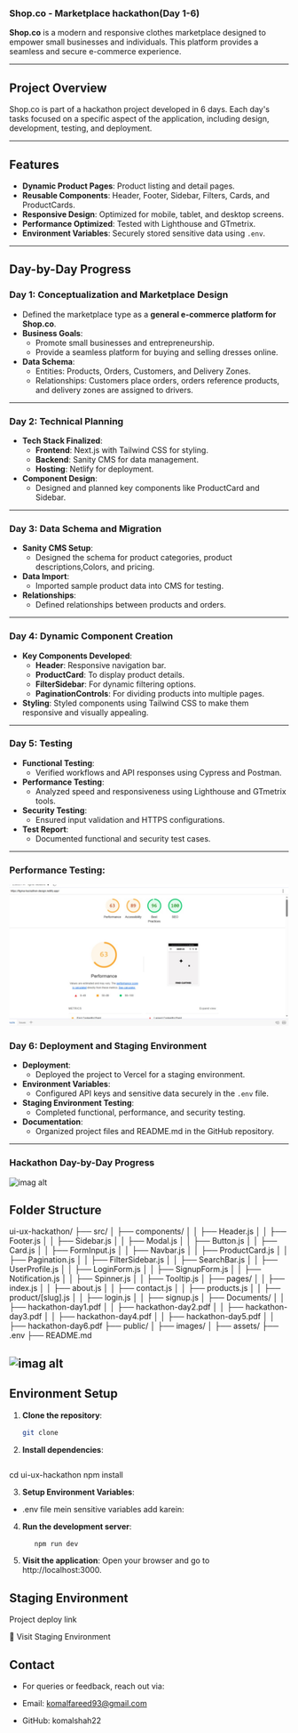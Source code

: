 ### **Shop.co - Marketplace hackathon(Day 1-6)** 

**Shop.co** is a modern and responsive clothes marketplace designed to empower small businesses and individuals. This platform provides a seamless and secure e-commerce experience.

---

## **Project Overview**

Shop.co is part of a hackathon project developed in 6 days. Each day's tasks focused on a specific aspect of the application, including design, development, testing, and deployment.

---

## **Features**
- **Dynamic Product Pages**: Product listing and detail pages.
- **Reusable Components**: Header, Footer, Sidebar, Filters, Cards, and ProductCards.
- **Responsive Design**: Optimized for mobile, tablet, and desktop screens.
- **Performance Optimized**: Tested with Lighthouse and GTmetrix.
- **Environment Variables**: Securely stored sensitive data using `.env`.

---

## **Day-by-Day Progress**

### **Day 1: Conceptualization and Marketplace Design**
- Defined the marketplace type as a **general e-commerce platform for Shop.co**.
- **Business Goals**:
  - Promote small businesses and entrepreneurship.
  - Provide a seamless platform for buying and selling dresses online.
- **Data Schema**:
  - Entities: Products, Orders, Customers, and Delivery Zones.
  - Relationships: Customers place orders, orders reference products, and delivery zones are assigned to drivers.

---

### **Day 2: Technical Planning**
- **Tech Stack Finalized**:
  - **Frontend**: Next.js with Tailwind CSS for styling.
  - **Backend**: Sanity CMS for data management.
  - **Hosting**: Netlify for deployment.
- **Component Design**:
  - Designed and planned key components like ProductCard and Sidebar.

---

### **Day 3: Data Schema and Migration**
- **Sanity CMS Setup**:
  - Designed the schema for product categories, product descriptions,Colors, and pricing.
- **Data Import**:
  - Imported sample product data into CMS for testing.
- **Relationships**:
  - Defined relationships between products and orders.

---

### **Day 4: Dynamic Component Creation**
- **Key Components Developed**:
  - **Header**: Responsive navigation bar.
  - **ProductCard**: To display product details.
  - **FilterSidebar**: For dynamic filtering options.
  - **PaginationControls**: For dividing products into multiple pages.
- **Styling**: Styled components using Tailwind CSS to make them responsive and visually appealing.

---

### **Day 5: Testing**
- **Functional Testing**:
  - Verified workflows and API responses using Cypress and Postman.
- **Performance Testing**:
  - Analyzed speed and responsiveness using Lighthouse and GTmetrix tools.
- **Security Testing**:
  - Ensured input validation and HTTPS configurations.
- **Test Report**:
  - Documented functional and security test cases.

---

### **Performance Testing**:
![imag alt](https://github.com/Komal-shah22/ui-ux-hackathon/blob/68ba49321b4862ded7a9a861eba0ccd2b03d244b/Documents/hackathon-day-6/report.jpg)


### **Day 6: Deployment and Staging Environment**
- **Deployment**:
  - Deployed the project to Vercel for a staging environment.
- **Environment Variables**:
  - Configured API keys and sensitive data securely in the `.env` file.
- **Staging Environment Testing**:
  - Completed functional, performance, and security testing.
- **Documentation**:
  - Organized project files and README.md in the GitHub repository.

---

### **Hackathon Day-by-Day Progress**

![imag alt]()


## **Folder Structure**

ui-ux-hackathon/ ├── src/ │ ├── components/ │ │ ├── Header.js │ │ ├── Footer.js │ │ ├── Sidebar.js │ │ ├── Modal.js │ │ ├── Button.js │ │ ├── Card.js │ │ ├── FormInput.js │ │ ├── Navbar.js │ │ ├── ProductCard.js │ │ ├── Pagination.js │ │ ├── FilterSidebar.js │ │ ├── SearchBar.js │ │ ├── UserProfile.js │ │ ├── LoginForm.js │ │ ├── SignupForm.js │ │ ├── Notification.js │ │ ├── Spinner.js │ │ ├── Tooltip.js │ ├── pages/ │ │ ├── index.js │ │ ├── about.js │ │ ├── contact.js │ │ ├── products.js │ │ ├── product/[slug].js │ │ ├── login.js │ │ ├── signup.js │ ├── Documents/ │ │ ├── hackathon-day1.pdf │ │ ├── hackathon-day2.pdf │ │ ├── hackathon-day3.pdf │ │ ├── hackathon-day4.pdf │ │ ├── hackathon-day5.pdf │ │ ├── hackathon-day6.pdf ├── public/ │ ├── images/ │ ├── assets/ ├── .env ├── README.md


![imag alt]()
---

## **Environment Setup**

1. **Clone the repository**:
   ```bash
   git clone 


2. **Install dependencies**:
   ```bash
  cd ui-ux-hackathon
  npm install

3. **Setup Environment Variables**:
 - .env file mein sensitive variables add karein:

4. **Run the development server**:
    ```bash
       npm run dev

5. **Visit the application**: 
 Open your browser and go to http://localhost:3000.


## **Staging Environment**
 Project deploy link

🔗 Visit Staging Environment 

## **Contact**
 - For queries or feedback, reach out via:

- Email: komalfareed93@gmail.com
- GitHub: komalshah22



  




